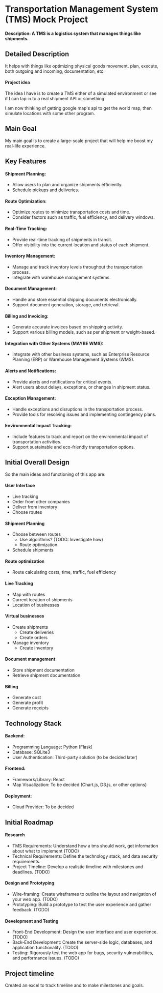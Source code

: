 # Transportation Management System (TMS) Mock Project

#### Description: A TMS is a logistics system that manages things like shipments.

## Detailed Description

It helps with things like optimizing physical goods movement, plan, execute, both outgoing and incoming, documentation, etc.

#### Project idea

The idea I have is to create a TMS either of a simulated environment or see if I can tap in to a real shipment API or something.

I am now thinking of getting google map's api to get the world map, then simulate locations with some other program.

## Main Goal

My main goal is to create a large-scale project that will help me boost my real-life experience.

## Key Features

#### Shipment Planning:

  - Allow users to plan and organize shipments efficiently.
  - Schedule pickups and deliveries.

#### Route Optimization:

  - Optimize routes to minimize transportation costs and time.
  - Consider factors such as traffic, fuel efficiency, and delivery windows.

#### Real-Time Tracking:

  - Provide real-time tracking of shipments in transit.
  - Offer visibility into the current location and status of each shipment.

#### Inventory Management:

  - Manage and track inventory levels throughout the transportation process.
  - Integrate with warehouse management systems.

#### Document Management:

  - Handle and store essential shipping documents electronically.
  - Support document generation, storage, and retrieval.

#### Billing and Invoicing:

  - Generate accurate invoices based on shipping activity.
  - Support various billing models, such as per shipment or weight-based.

#### Integration with Other Systems (MAYBE WMS):

  - Integrate with other business systems, such as Enterprise Resource Planning (ERP) or Warehouse Management Systems (WMS).

#### Alerts and Notifications:

  - Provide alerts and notifications for critical events.
  - Alert users about delays, exceptions, or changes in shipment status.

#### Exception Management:

  - Handle exceptions and disruptions in the transportation process.
  - Provide tools for resolving issues and implementing contingency plans.

#### Environmental Impact Tracking:

  - Include features to track and report on the environmental impact of transportation activities.
  - Support sustainable and eco-friendly transportation options.

## Initial Overall Design

So the main ideas and functioning of this app are:

#### User Interface

  - Live tracking
  - Order from other companies
  - Deliver from inventory
  - Choose routes

#### Shipment Planning

  - Choose between routes
    - Use algorithms? (TODO: Investigate how)
    - Route optimization
  - Schedule shipments

#### Route optimization

  - Route calculating costs, time, traffic, fuel efficiency

#### Live Tracking

  - Map with routes
  - Current location of shipments
  - Location of businesses

#### Virtual businesses

  - Create shipments
    - Create deliveries
    - Create orders
  - Manage inventory
    - Create inventory

#### Document management

  - Store shipment documentation
  - Retrieve shipment documentation

#### Billing
  - Generate cost
  - Generate profit
  - Generate receipts

## Technology Stack

#### Backend:

- Programming Language: Python (Flask)
- Database: SQLite3
- User Authentication: Third-party solution (to be decided later)

#### Frontend:

- Framework/Library: React
- Map Visualization: To be decided (Chart.js, D3.js, or other options)

#### Deployment:

- Cloud Provider: To be decided

## Initial Roadmap

#### Research

- TMS Requirements: Understand how a tms should work, get information about what to implement (TODO)
- Technical Requirements: Define the technology stack, and data security requirements.
- Project Timeline: Develop a realistic timeline with milestones and deadlines. (TODO)

#### Design and Prototyping

- Wire-framing: Create wireframes to outline the layout and navigation of your web app. (TODO)
- Prototyping: Build a prototype to test the user experience and gather feedback. (TODO)

#### Development and Testing

- Front-End Development: Design the user interface and user experience. (TODO)
- Back-End Development: Create the server-side logic, databases, and application functionality. (TODO)
- Testing: Rigorously test the web app for bugs, security vulnerabilities, and performance issues. (TODO)

## Project timeline

Created an excel to track timeline and to make milestones and goals.